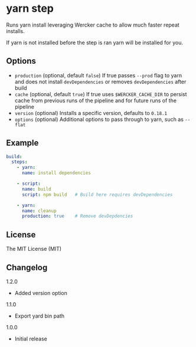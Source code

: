 # yarn step

Runs yarn install leveraging Wercker cache to allow much faster repeat installs.

If yarn is not installed before the step is ran yarn will be installed for you.

## Options

- `production` (optional, default `false`) If true passes `--prod` flag to yarn and does not install `devDependencies` or removes `devDependencies` after build
- `cache` (optional, default `true`) If true uses `$WERCKER_CACHE_DIR` to persist cache from previous runs of the pipeline and for future runs of the pipeline
- `version` (optional) Installs a specific version, defaults to `0.18.1`
- `options` (optional) Additional options to pass through to yarn, such as `--flat`

## Example

```yaml
build:
  steps:
    - yarn:
      name: install dependencies

    - script:
      name: build
      script: npm build   # Build here requires devDependencies

    - yarn:
      name: cleanup
      production: true    # Remove devDepdencies
```

## License

The MIT License (MIT)

## Changelog

1.2.0

- Added version option

1.1.0

- Export yard bin path

1.0.0

- Initial release
